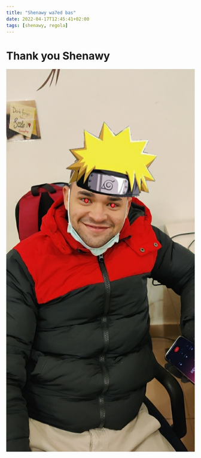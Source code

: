 ```yaml
---
title: "Shenawy wa7ed bas"
date: 2022-04-17T12:45:41+02:00
tags: [shenawy, regola]
---
```


# Thank you Shenawy 
![img](resources/shenawy.jpg)

